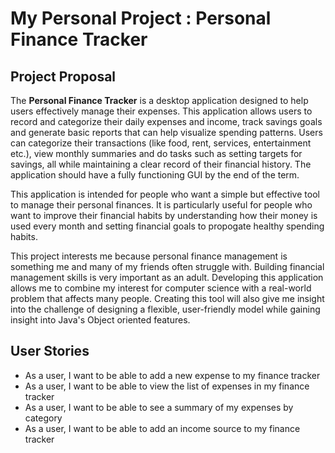 # My Personal Project : Personal Finance Tracker

## Project Proposal
The **Personal Finance Tracker** is a desktop application designed to help users effectively manage their expenses. This application allows users to record and categorize their daily expenses and income, track savings goals and generate basic reports that can help visualize spending patterns. Users can categorize their transactions (like food, rent, services, entertainment etc.), view monthly summaries and do tasks such as setting targets for savings, all while maintaining a clear record of their financial history. The application should have a fully functioning GUI by the end of the term.

This application is intended for people who want a simple but effective tool to manage their personal finances. It is particularly useful for people who want to improve their financial habits by understanding how their money is used every month and setting financial goals to propogate healthy spending habits.

This project interests me because personal finance management is something me and many of my friends often struggle with. Building financial management skills is very important as an adult. Developing this application allows me to combine my interest for computer science with a real-world problem that affects many people. Creating this tool will also give me insight into the challenge of designing a flexible, user-friendly model while gaining insight into Java's Object oriented features.

## User Stories
- As a user, I want to be able to add a new expense to my finance tracker
- As a user, I want to be able to view the list of expenses in my finance tracker
- As a user, I want to be able to see a summary of my expenses by category
- As a user, I want to be able to add an income source to my finance tracker